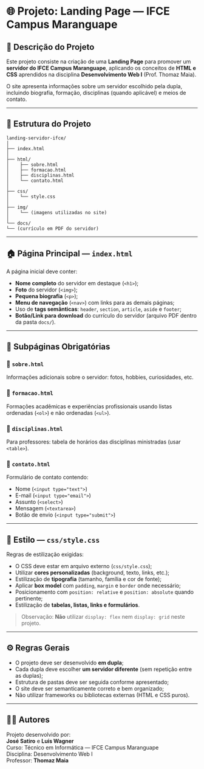 # 🌐 Projeto: Landing Page — IFCE Campus Maranguape

## 📖 Descrição do Projeto
Este projeto consiste na criação de uma **Landing Page** para promover um **servidor do IFCE Campus Maranguape**, aplicando os conceitos de **HTML e CSS** aprendidos na disciplina **Desenvolvimento Web I** (Prof. Thomaz Maia).

O site apresenta informações sobre um servidor escolhido pela dupla, incluindo biografia, formação, disciplinas (quando aplicável) e meios de contato.

---

## 🧩 Estrutura do Projeto

```
landing-servidor-ifce/
│
├── index.html
│
├── html/
│    ├── sobre.html
│    ├── formacao.html
│    ├── disciplinas.html
│    └── contato.html
│
├── css/
│    └── style.css
│
├── img/
│    └── (imagens utilizadas no site)
│
└── docs/
└── (currículo em PDF do servidor)

```

---

## 🏠 Página Principal — `index.html`

A página inicial deve conter:
- **Nome completo** do servidor em destaque (`<h1>`);
- **Foto** do servidor (`<img>`);
- **Pequena biografia** (`<p>`);
- **Menu de navegação** (`<nav>`) com links para as demais páginas;
- Uso de **tags semânticas**: `header`, `section`, `article`, `aside` e `footer`;
- **Botão/Link para download** do currículo do servidor (arquivo PDF dentro da pasta `docs/`).

---

## 📄 Subpáginas Obrigatórias

### 🔹 `sobre.html`
Informações adicionais sobre o servidor: fotos, hobbies, curiosidades, etc.

### 🔹 `formacao.html`
Formações acadêmicas e experiências profissionais usando listas ordenadas (`<ol>`) e não ordenadas (`<ul>`).

### 🔹 `disciplinas.html`
Para professores: tabela de horários das disciplinas ministradas (usar `<table>`).

### 🔹 `contato.html`
Formulário de contato contendo:
- Nome (`<input type="text">`)
- E-mail (`<input type="email">`)
- Assunto (`<select>`)
- Mensagem (`<textarea>`)
- Botão de envio (`<input type="submit">`)

---

## 🎨 Estilo — `css/style.css`

Regras de estilização exigidas:
- O CSS deve estar em arquivo externo (`css/style.css`);
- Utilizar **cores personalizadas** (background, texto, links, etc.);
- Estilização de **tipografia** (tamanho, família e cor de fonte);
- Aplicar **box model** com `padding`, `margin` e `border` onde necessário;
- Posicionamento com `position: relative` e `position: absolute` quando pertinente;
- Estilização de **tabelas, listas, links e formulários**.

> Observação: **Não** utilizar `display: flex` nem `display: grid` neste projeto.

---

## ⚙️ Regras Gerais

- O projeto deve ser desenvolvido **em dupla**;
- Cada dupla deve escolher **um servidor diferente** (sem repetição entre as duplas);
- Estrutura de pastas deve ser seguida conforme apresentado;
- O site deve ser semanticamente correto e bem organizado;
- Não utilizar frameworks ou bibliotecas externas (HTML e CSS puros).

---

## 👩‍💻 Autores
Projeto desenvolvido por:  
**José Satiro** e **Luís Wagner**  
Curso: Técnico em Informática — IFCE Campus Maranguape  
Disciplina: Desenvolvimento Web I  
Professor: **Thomaz Maia**
